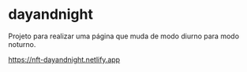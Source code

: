 # dayandnight
Projeto para realizar uma página que muda de modo diurno para modo noturno.

https://nft-dayandnight.netlify.app

